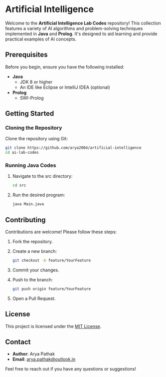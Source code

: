 # Artificial Intelligence 

Welcome to the **Artificial Intelligence Lab Codes** repository! This collection features a variety of AI algorithms and problem-solving techniques implemented in **Java** and **Prolog**. It's designed to aid learning and provide practical examples of AI concepts.




## Prerequisites

Before you begin, ensure you have the following installed:

- **Java**
  - JDK 8 or higher
  - An IDE like Eclipse or IntelliJ IDEA (optional)
- **Prolog**
  - SWI-Prolog

## Getting Started

### Cloning the Repository

Clone the repository using Git:

```bash
git clone https://github.com/arya2004/artificial-intelligence
cd ai-lab-codes
```

### Running Java Codes

1. Navigate to the src directory:

   ```bash
   cd src
   ```


2. Run the desired program:

   ```bash
   java Main.java
   ```




## Contributing

Contributions are welcome! Please follow these steps:

1. Fork the repository.
2. Create a new branch:

   ```bash
   git checkout -b feature/YourFeature
   ```

3. Commit your changes.
4. Push to the branch:

   ```bash
   git push origin feature/YourFeature
   ```

5. Open a Pull Request.

## License

This project is licensed under the [MIT License](LICENSE).

## Contact

- **Author**: Arya Pathak
- **Email**: arya.pathak@outlook.in

Feel free to reach out if you have any questions or suggestions!
